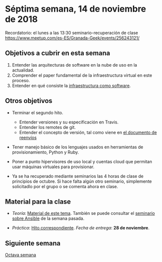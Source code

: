 # Séptima semana, 14 de noviembre de 2018

Recordatorio: el lunes a las 13:30 seminario-recuperación de clase
https://www.meetup.com/es-ES/Granada-Geek/events/256243121/

## Objetivos a cubrir en esta semana

1. Entender las arquitecturas de software en la nube de uso en la
   actualidad.
3. Comprender el paper fundamental de la infraestructura virtual en
   este proceso.
4. Entender en qué consiste la [infraestructura como software](https://jj.github.io/CC/documentos/temas/Provision). 

## Otros objetivos

* Terminar el segundo hito.
  * Entender versiones y su especificación en Travis.
  * Entender los remotes de git.
  * Entender el concepto de versión, tal como viene en [el documento
    de reenvíos](http://jj.github.io/CC/documentos/proyecto/Reenvios)

* Tener manejo básico de los lenguajes usados en herramientas de
  provisionamiento, Python y Ruby.
  
* Poner a punto hipervisores de uso local y cuentas cloud que permitan
  usar máquinas virtuales para provisionar.
  
* Ya se ha recuperado mediante seminarios las 4 horas de clase de principios de octubre. Si hace falta algún otro seminario, simplemente solicitadlo por el grupo o se comenta ahora en clase.

  
## Material para la clase


* *Teoría*: [Material de este tema](https://jj.github.io/CC/documentos/temas/Provision). También se puede consultar el [seminario sobre Ansible](https://www.youtube.com/watch?v=gFd9aj78_SM) de la semana pasada.

* *Práctica*:
  [Hito correspondiente](https://jj.github.io/CC/documentos/proyecto/3.Provisionamiento). *Fecha
  de entrega*: **28 de noviembre**. 


## Siguiente semana

[Octava semana](08-semana.md)
